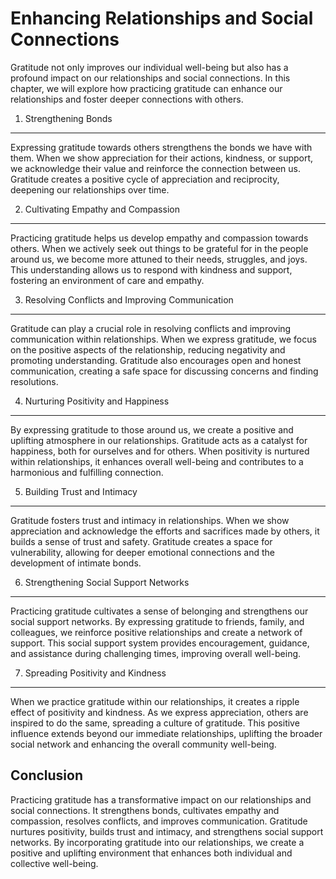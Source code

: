Enhancing Relationships and Social Connections
=========================================================

Gratitude not only improves our individual well-being but also has a profound impact on our relationships and social connections. In this chapter, we will explore how practicing gratitude can enhance our relationships and foster deeper connections with others.

1. Strengthening Bonds
----------------------

Expressing gratitude towards others strengthens the bonds we have with them. When we show appreciation for their actions, kindness, or support, we acknowledge their value and reinforce the connection between us. Gratitude creates a positive cycle of appreciation and reciprocity, deepening our relationships over time.

2. Cultivating Empathy and Compassion
-------------------------------------

Practicing gratitude helps us develop empathy and compassion towards others. When we actively seek out things to be grateful for in the people around us, we become more attuned to their needs, struggles, and joys. This understanding allows us to respond with kindness and support, fostering an environment of care and empathy.

3. Resolving Conflicts and Improving Communication
--------------------------------------------------

Gratitude can play a crucial role in resolving conflicts and improving communication within relationships. When we express gratitude, we focus on the positive aspects of the relationship, reducing negativity and promoting understanding. Gratitude also encourages open and honest communication, creating a safe space for discussing concerns and finding resolutions.

4. Nurturing Positivity and Happiness
-------------------------------------

By expressing gratitude to those around us, we create a positive and uplifting atmosphere in our relationships. Gratitude acts as a catalyst for happiness, both for ourselves and for others. When positivity is nurtured within relationships, it enhances overall well-being and contributes to a harmonious and fulfilling connection.

5. Building Trust and Intimacy
------------------------------

Gratitude fosters trust and intimacy in relationships. When we show appreciation and acknowledge the efforts and sacrifices made by others, it builds a sense of trust and safety. Gratitude creates a space for vulnerability, allowing for deeper emotional connections and the development of intimate bonds.

6. Strengthening Social Support Networks
----------------------------------------

Practicing gratitude cultivates a sense of belonging and strengthens our social support networks. By expressing gratitude to friends, family, and colleagues, we reinforce positive relationships and create a network of support. This social support system provides encouragement, guidance, and assistance during challenging times, improving overall well-being.

7. Spreading Positivity and Kindness
------------------------------------

When we practice gratitude within our relationships, it creates a ripple effect of positivity and kindness. As we express appreciation, others are inspired to do the same, spreading a culture of gratitude. This positive influence extends beyond our immediate relationships, uplifting the broader social network and enhancing the overall community well-being.

Conclusion
----------

Practicing gratitude has a transformative impact on our relationships and social connections. It strengthens bonds, cultivates empathy and compassion, resolves conflicts, and improves communication. Gratitude nurtures positivity, builds trust and intimacy, and strengthens social support networks. By incorporating gratitude into our relationships, we create a positive and uplifting environment that enhances both individual and collective well-being.

